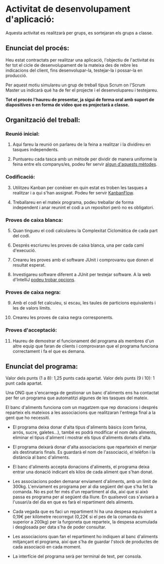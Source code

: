 # Activitat de desenvolupament d'aplicació:

Aquesta activitat es realitzarà per grups, es sortejaran els grups a classe.

## Enunciat del procés:

Heu estat contractats per realitzar una aplicació, l'objectiu de l'activitat és fer tot el cicle de desenvolupament de la mateixa des de rebre les indicacions del client, fins desenvolupar-la, testejar-la i possar-la en producció.

Per aquest motiu simulareu un grup de treball tipus Scrum on l'Scrum Master us indicarà qué ha de fer el projecte i el desenvolupareu i testejareu.

**Tot el procés l'haureu de presentar, ja sigui de forma oral amb suport de diapositives o en forma de vídeo que es projectarà a classe.**

## Organització del treball:

### Reunió inicial:

1. Aquí fareu la reunió on parlareu de la feina a realitzar i la dividireu en tasques independents.

2. Puntuareu cada tasca amb un mètode per dividir de manera uniforme la feina entre els companys/es, podeu fer servir [algun d'aquests mètodes](https://www2.deloitte.com/es/es/pages/technology/articles/tecnicas-de-estimacion-en-scrum.html).

### Codificació:

3. Utilitzeu Kanban per conèixer en quin estat es troben les tasques a realitzar i a qui s'han assignat. Podeu fer servir [KanbanFlow](https://kanbanflow.com/).

4. Treballareu en el mateix programa, podeu treballar de forma independent i anar reunint el codi a un repositori però no es obligatori.

### Proves de caixa blanca:

5. Quan tingueu el codi calculareu la Complexitat Ciclomàtica de cada part del codi.

6. Després escriureu les proves de caixa blanca, una per cada camí d'execució. 

7. Creareu les proves amb el software JUnit i comprovareu que donen el resultat esperat.

8. Investigareu software diferent a JUnit per testejar software.  A la web d'IntelliJ [podeu trobar opcions](https://www.jetbrains.com/help/idea/tests-in-ide.html).

### Proves de caixa negra:

9. Amb el codi fet calculeu, si escau, les taules de particions equivalents i les de valors límits.

10. Creareu les proves de caixa negra corresponents.

### Proves d'acceptació:

11. Haureu de demostrar el funcionament del programa als membres d'un altre equip que faran de clients i comprovaran que el programa funciona correctament i fa el que es demana.

## Enunciat del programa:

Valor dels punts (1 a 8): 1,25 punts cada apartat.
Valor dels punts (9 i 10): 1 punt cada apartat.

Una ONG que s'encarrega de gestionar un banc d'aliments ens ha contactat per fer un programa que automatitzi algunes de les tasques del mateix.

El banc d'aliments funciona com un magatzem que rep donacions i després reparteix els mateixos a les associacions que realitzaran l'entrega final a la gent que ho necessiti.

- El programa deixa donar d'alta tipus d'aliments bàsics (com farina, arrós, sucre, galetes...), també es podrà modificar el nom dels aliments, eliminar el tipus d'aliment i mostrar els tipus d'aliments donats d'alta.

- El programa deixarà donar d'alta associacions que reparteixin el menjar als destinataris finals. Es guardarà el nom de l'associació, el telèfon i la distància al banc d'aliments.

- El banc d'aliments accepta donacions d'aliments, el programa deixa entrar una donació indicant els kilos de cada aliment que s'han donat.

- Les associacions poden demanar enviament d'aliments, amb un límit de 300kg. L'enviament es programa per al dia següent del que s'ha fet la comanda. No es pot fer més d'un repartiment al dia, així que si això passa es programa per al següent dia lliure. En qualsevol cas s'avisarà a l'usuari/a del dia en que es farà el repartiment dels aliments.

- Cada vegada que es faci un repartiment hi ha una despesa equivalent a 0,19€ per kilòmetre recorregut (0,22€ si el pes de la comanda és superior a 200kg) per la furgoneta que reparteix, la despesa acumulada i desglosada per data s'ha de poder consultar.

- Les associacions quan fan el repartiment ho indiquen al banc d'aliments mitjançant el programa, així que s'ha de guardar l'stock de productes de cada associació en cada moment.

- La interfície del programa serà per terminal de text, per consola. 
